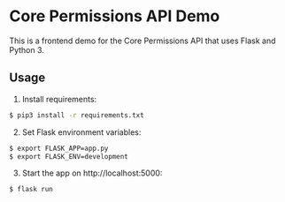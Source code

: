 # Core Permissions API Demo
This is a frontend demo for the Core Permissions API that uses Flask and Python 3.

## Usage
1. Install requirements:
```bash
$ pip3 install -r requirements.txt
```
2. Set Flask environment variables:
```bash
$ export FLASK_APP=app.py
$ export FLASK_ENV=development
```
3. Start the app on http://localhost:5000:
```bash
$ flask run
```
